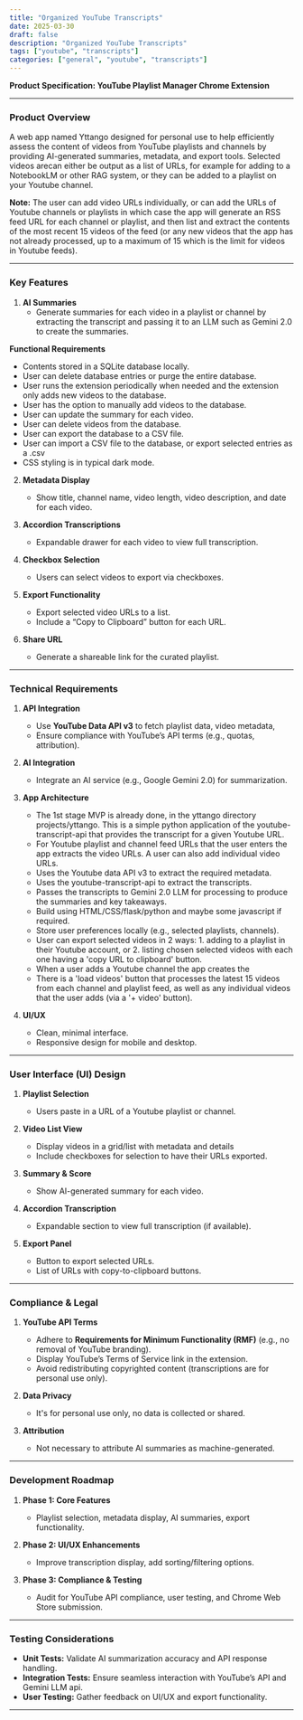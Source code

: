 ```yaml
---
title: "Organized YouTube Transcripts"
date: 2025-03-30
draft: false
description: "Organized YouTube Transcripts"
tags: ["youtube", "transcripts"]
categories: ["general", "youtube", "transcripts"]
---
```


**Product Specification: YouTube Playlist Manager Chrome Extension**  

---

### **Product Overview**  
A web app named Yttango designed for personal use to help efficiently assess the content of videos from YouTube playlists and channels by providing AI-generated summaries, metadata, and export tools. Selected videos arecan either be output as a list of URLs, for example for adding to a NotebookLM or other RAG system, or they can be added to a playlist on your Youtube channel.

**Note:** The user can add video URLs individually, or can add the URLs of Youtube channels or playlists in which case the app will generate an RSS feed URL for each channel or playlist, and then list and extract the contents of the most recent 15 videos of the feed (or any new videos that the app has not already processed, up to a maximum of 15 which is the limit for videos in Youtube feeds).

---

### **Key Features**  
1. **AI Summaries**  
   - Generate summaries for each video in a playlist or channel by extracting the transcript and passing it to an LLM such as Gemini 2.0 to create the summaries.  


**Functional Requirements**
   - Contents stored in a SQLite database locally.
   - User can delete database entries or purge the entire database. 
   - User runs the extension periodically when needed and the extension only adds new videos to the database.
   - User has the option to manually add videos to the database.
   - User can update the summary for each video.
   - User can delete videos from the database.
   - User can export the database to a CSV file.
   - User can import a CSV file to the database, or export selected entries as a .csv
   - CSS styling is in typical dark mode.

2. **Metadata Display**  
   - Show title, channel name, video length, video description, and date for each video.  

3. **Accordion Transcriptions**  
   - Expandable drawer for each video to view full transcription.

4. **Checkbox Selection**  
   - Users can select videos to export via checkboxes. 

5. **Export Functionality**  
   - Export selected video URLs to a list.  
   - Include a “Copy to Clipboard” button for each URL.  

6. **Share URL**  
   - Generate a shareable link for the curated playlist.  

---

### **Technical Requirements**  
1. **API Integration**  
   - Use **YouTube Data API v3** to fetch playlist data, video metadata,  
   - Ensure compliance with YouTube’s API terms (e.g., quotas, attribution).  

2. **AI Integration**  
   - Integrate an AI service (e.g., Google Gemini 2.0) for summarization.  

3. **App Architecture**  
   - The 1st stage MVP is already done, in the yttango directory projects/yttango. This is a simple python application of the youtube-transcript-api that provides the transcript for a given Youtube URL. 
   - For Youtube playlist and channel feed URLs that the user enters the app extracts the video URLs. A user can also add individual video URLs. 
   - Uses the Youtube data API v3 to extract the required metadata.
   - Uses the youtube-transcript-api to extract the transcripts.
   - Passes the transcripts to Gemini 2.0 LLM for processing to produce the summaries and key takeaways.
   - Build using HTML/CSS/flask/python and maybe some javascript if required.  
   - Store user preferences locally (e.g., selected playlists, channels).  
   - User can export selected videos in 2 ways: 1. adding to a playlist in their Youtube account, or 2. listing chosen selected videos with each one having a 'copy URL to clipboard' button.
   - When a user adds a Youtube channel the app creates the 
   - There is a 'load videos' button that processes the latest 15 videos from each channel and playlist feed, as well as any individual videos that the user adds (via a '+ video' button).

4. **UI/UX**  
   - Clean, minimal interface. 
   - Responsive design for mobile and desktop.  

---

### **User Interface (UI) Design**  
1. **Playlist Selection**  
   - Users paste in a URL of a Youtube playlist or channel. 

2. **Video List View**  
   - Display videos in a grid/list with metadata and details 
   - Include checkboxes for selection to have their URLs exported.  

3. **Summary & Score**  
   - Show AI-generated summary for each video.  

4. **Accordion Transcription**  
   - Expandable section to view full transcription (if available).  

5. **Export Panel**  
   - Button to export selected URLs.  
   - List of URLs with copy-to-clipboard buttons.  

---

### **Compliance & Legal**  
1. **YouTube API Terms**  
   - Adhere to **Requirements for Minimum Functionality (RMF)** (e.g., no removal of YouTube branding).  
   - Display YouTube’s Terms of Service link in the extension.  
   - Avoid redistributing copyrighted content (transcriptions are for personal use only).  

2. **Data Privacy**  
   - It's for personal use only, no data is collected or shared.  

3. **Attribution**  
   - Not necessary to attribute AI summaries as machine-generated. 

---

### **Development Roadmap**  
1. **Phase 1: Core Features**  
   - Playlist selection, metadata display, AI summaries, export functionality.  

2. **Phase 2: UI/UX Enhancements**  
   - Improve transcription display, add sorting/filtering options.  

3. **Phase 3: Compliance & Testing**  
   - Audit for YouTube API compliance, user testing, and Chrome Web Store submission.  

---

### **Testing Considerations**  
- **Unit Tests:** Validate AI summarization accuracy and API response handling.  
- **Integration Tests:** Ensure seamless interaction with YouTube’s API and Gemini LLM api. 
- **User Testing:** Gather feedback on UI/UX and export functionality.  

---

